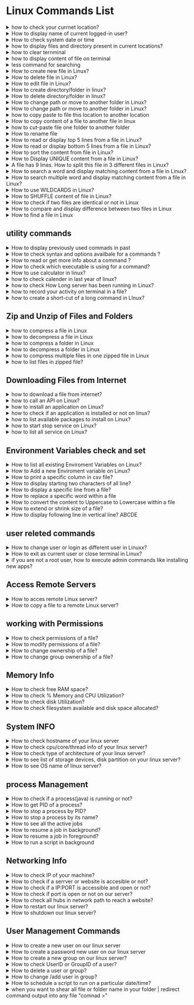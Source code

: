 <!-- 
<details>
<summary></summary>
</details> -->

# Linux Commands List

<details>
<summary>
 how to check your currnet location?
</summary>
#pwd :- present working directory/ print working directory

```
pwd
```
</details>

<details>
<summary>
 How to display name of current logged-in user?
</summary>

```
whoami 
```

</details>

<details>
<summary>
 How to check system date or time
</summary>
#date : if you want new new format date +%D for only date for hourse +%H

```
date
```
</details>

<details>
<summary>
 how to display files and directory present in current locations?
</summary>
#ls : how many file are there

```
ls
```

#ls -lt : in details info in files 

```
ls -lt
```

#ls -ltr : list file in reverse format

```
ls -ltr
```
#ls -lh : list file in human readiable format
```
ls -lh
```
</details>

<details>
<summary>
how to clear ternminal
</summary>
# also use clr+l
```
clear
```
</details>

<details>
<summary>
how to display content of file on terminal
</summary>

```
cat filename
```
</details>

<details>
<summary>
less command for searching
</summary>

```
less filename
```
take /key-name that whant you search go next world using N exp /hellow then press n
for forward order
for reverse order is use ?key-name

when you want to exit to editor press Q
</details>


<details>
<summary>
How to create new file in Linux?
</summary>

```
touch filename
```
</details>
<details>
<summary>
How to delete file in Linux?
</summary>

```
rm filename
```
</details>

<details>
<summary>
How to edit file in Linux?
</summary>

```
vi <file_name>
nano <file_name>
```

vi<file editor>
when we use vim editor "vi filename " to create new file or editiong exting files

start writing using press "i"
complet write all code press "ESC"
save and exit file using "shift+:"
then type "wq" 
</details>


<details>
<summary>
How to create directory/folder in linux?
</summary>

```
mkdir newFolder1
```
</details>
<details>
<summary>
How to delete directory/folder in linux?
</summary>

```
rmdir <dir_name>

rm -rf <dir_name>
```
</details>


<details>
<summary>
How to change path or move to another folder in Linux?
</summary>

```
rmdir <dir_name>

rm -rf <dir_name>
```
</details>

<details>
<summary>
How to change path or move to another folder in Linux?
</summary>

```
cd /path/folder
cd.. # one folder pise
cd../.. # two folder pise
```
cd / : this is root directory "/" of linux : jo sabase top pe hai aur jisake andhar sub folder or file hai ov root directory hai  


absoulte path: ekadam starting se path dena isako absolute path kahate hai
"exact paths"

relative path: hum jis location pe hai usake ralation me ya phir usake relative me jo path diya use relative path kahate hai
exp: me agar Desktop folder me hu Desktop  se cd/anand/Devops/"linux full course" jana ya hai relative path agar muje absoulte path dena hota to me 
cd /home/Desktop/anand/DevOps/"linux full course" karana padata for abosuole path
</details>


<details>
<summary>
how to copy paste to file this location to another location
</summary>

```
cp <file> /dest/path

cp ../<file> . : ek folder pise jake file name type karake space deke "." type kiya to oh file curent folder me copy ho gati hai 
cp ../<filename> . : "." current folder ko present karata hai 
```
</details>

<details>
<summary>How to copy content of a file to another file in linux</summary>

```
cp fileA file B
```
</details> 

<details>
<summary>how to cut-paste file one folder to another folder</summary>

```
mv <file> /dest/path/
```
</details> 


<details>
<summary>How to rename file</summary>

```
mv <filename> <newfilename>
```
</details> 

<details>
<summary>How to read or display top 5 lines from a file in Linux?</summary>

```
 head -5 file
 ```
</details>

<details>
<summary>How to read or display bottom 5 lines from a file in Linux?</summary>

```
 tail -5 file
 ```
</details>

<details>
<summary>How to sort the content from file in Linux?</summary>

```
sort file
sort -r file # for reverse
 ```
</details>

<details>
<summary>How to Display UNIQUE content from a file in Linux?</summary>

```
sort file | uniq
 ```
 "|" - pipe sign use first command execute first and out of fist command we perform next operation on this output use | pipe command lick binding 
</details>

<details>
<summary>A file has 9 lines. How to split this file in 3 different files in Linux?</summary>

```
split -l 3 file  # split -l : line of code 4 line filename
 ```
</details>

<details>
<summary>How to search a word and display matching content from a file in Linux?</summary>

```
#grep "word" file
 ```
</details>

<details>
<summary>How to search multiple word and display matching content from a file in Linux?</summary>

```
#egrep "word1|word2" file
 ```
</details>

<details>
<summary>How to use WILDCARDS  in Linux?</summary>
* [] {}

```
<file starting name>*:- file starting name particular name and end with anythings

*.<file extention>:- searching file using file extention

#when you want create new file in range use

touch file{1..10} # this command create 10 file in one command

 ```
</details>

<details>
<summary>How to  SHUFFLE  content of file in Linux?</summary>

```
shuf <filename>

```
</details>

<details>
<summary>How to  check if two files are identical or not in Linux</summary>

```
cmp <file1><file2>

```
return fileA fileB differ: byte 15, line 2

</details>

<details>
<summary>How to compare and display difference between two files in Linux</summary>

```
diff -u fileA fileB

```
return fileA fileB differ: byte 15, line 2

</details>

<details>
<summary>How to find a file in Linux</summary>

```
#find
find /path/-name <file>
# find command me find folder ke andhar andhar jake file search karata hai 

#updatedb
#locate <file>

#locate command me usaka apan ek database hai ho usame check karata hai bus apako updatedb command chalani padati hai locate comand use karane se pahale

```
</details>

## utility commands

<details>
<summary>How to display previously used commads in past </summary>

```
history
history | grep  <relative command>
```

</details>
<details>
<summary> How to check syntax and options availbale for a commands ?</summary>

```
<command> --help
<command> --help more #for line bye line read
```

</details>

<details>
<summary> How to read or get more info about a command ?</summary>

``` 
man <command>

```

</details>

<details>
<summary> How to check which executable is using for a command?</summary>

``` 
which <command>

```

</details>

<details>
<summary> How to use calculator in linux?</summary>

``` 
bc

```

</details>
<details>
<summary> how to check calender in last year of linux?</summary>

``` 
cal # display present month 
cal <year> display accourding give year

```

</details>


<details>
<summary> how to check How Long server has been running in Linux?</summary>

``` 

uptime
```

</details>

<details>
<summary> how to record your activity on terminal in a file?</summary>

``` 
script # starting recording command when it done press "cltr+d" it command create file that name typescript when you can type "cat typescript" run all command you recorded 
```

</details>


<details>
<summary> how to create a short-cut of a long command in LInux?</summary>

``` 
alias <commands >
```

</details>

## Zip and Unzip of Files and Folders

<details>
<summary> how to compress a file in Linux</summary>

``` 
gzip -k <file> # compress file and create zip file original file keep it
```

</details>

<details>
<summary> how to decompress a file in Linux</summary>

``` 
gzip -d <file> # decompress file and remove zip file 
gunzip <file>
```

</details>


<details>
<summary> how to compress a folder in Linux</summary>

``` 
tar -czf myfile.tar.zip myfiles
czf  # compreess zip format folder
```

</details>

<details>
<summary> how to decompress a folder in Linux</summary>

``` 
tar -xzf myfile.tar.zip 
xzf  # extract zip  folder
```

</details>

<details>
<summary> how to compress multiple files in one zipped file in Linux</summary>

``` 
zip myfiles.zip file1 file2

# for unzip file
unzip <myfile.zip>
```

</details>

<details>
<summary> how to list files in zipped file?</summary>

``` 
# when you want kwon how many file in ziped file and there name use this command

unzip -l myfiles.zip
```

</details>

## Downloading Files from Internet

<details>
<summary> how to download a file from internet?</summary>

``` 
wget URL_of_file 

wget -O opt_file.txt URL_Of_files # when you want to change file name in this case file.txt
```

</details>

<details>
<summary> how to call an API on Linux?</summary>

``` 
#you can get request using this command

curl http://numbersapi.com/random
```

</details>


<details>
<summary> how to install an application on Linux?</summary>

``` 
apt or yum/dnf
```

</details>

<details>
<summary> how to check if an application is installed or not on linux?</summary>

``` 
rpm -qa | grep application name
dnf list installed
```

</details>

<details>
<summary> how to list available packages to install on Linux?</summary>

``` 
apt search <package_name>
yum/dnf list available
```

</details>
<details>
<summary> how to start stop service  on Linux?</summary>

``` 
systemctl start/stop service_name
```

</details>


<details>
<summary> how to list all service on Linux?</summary>

``` 
systemctl list-units --type=service --all
```

</details>

## Environment Variables check and set

<details>
<summary> How to list all existing Enviroment Variables on Linux?</summary>

``` 
printenv
```

</details>

<details>
<summary> How to Add a new Enviroment variable on  Linux?</summary>

``` 
export JAVA_HOME="/user/lib/jvm/java_v"
export PATH=$JAVA_HOME/bin:$path
```

</details>


<details>
<summary> How to print a specific column in csv file?</summary>

``` 
awk -F, '{print $2 }' file.csv
```

</details>

<details>
<summary> How to display starting two characters of all line?</summary>

``` 
cut -c1-2 file.txt
```

</details>
<details>
<summary> How to display a specific line from a file?</summary>

``` 
sed -n '5p' file.txt
```

</details>

<details>
<summary> How to replace a specific word within a file </summary>
changes is not  parment its only on terminal

``` 
sed  's/from/to/g' file.txt

s-suptitube
g-gobal
```

</details>

<details>
<summary> How to convert the content to Uppercase to Lowercase within a file</summary>


``` 
tr [:lower:] [:upper:] <file.txt # upper case to lower case
tr [:punct:] Z <file.txt # punchewation all
tr [:digit:] z <file.txt # digit change all

tr -d % <file.txt # when you want delete sumthing
tr "%" "&" <file.txt # when you want replace sumthing
```

</details>


<details>
<summary> How to extend or shrink size of a file?</summary>


``` 
truncate -s 100M file.txt
```

</details>

<details>
<summary> How to display following line in vertical line? ABCDE</summary>

``` 
echo "ABCDE" | fold -w1
```

</details>

## user releted commands

<details>
<summary> How to change user or login as different user in Linuxx?</summary>

``` 
su <user_name>
```

</details>

<details>
<summary> How to exit as current user or close terminal in Linux?</summary>

``` 
exit
```

</details>

<details>
<summary> if you are not a root user, how to execute admin commands like installing new apps?</summary>

``` 
sudo yum install httpd
```

</details>

## Access Remote Servers

<details>
<summary> How to acces remote Linux server?</summary>

``` 
ssh user@hostname
```

</details>

<details>
<summary> How to copy a file to a remote Linux server?</summary>

``` 
scp file user@hostname:/tmp/
```

</details>

## working with Permissions

<details>
<summary> How to check permissions of a file?</summary>

``` 
ls -ltr
rwx rw- r--
rwx - read write and execute
rw - read write
r - read

user
group
other
```

</details>


<details>
<summary> How to modify permissions of a file?</summary>

``` 
chmod a+rwx file.txt

u - user, g - group, o-other
a-all

+ : means permision add kar rahe ho 
- : permision nikal rahe ho
```

</details>


<details>
<summary> How to change ownership of a file?</summary>

``` 
chown root file.txt
```

</details>

<details>
<summary> How to change group ownership of a file?</summary>

``` 
chgrp root file.txt
```

</details>

## Memory Info

<details>
<summary> How to check free RAM space?</summary>

``` 
free
free -h
free -th
```

</details>

<details>
<summary> How to check % Memory and CPU Utilization?</summary>

``` 
top
```

</details>

<details>
<summary> How to check disk Utilization?</summary>

``` 
du
```

</details>

<details>
<summary> How to check filesystem available and disk space allocated?</summary>

``` 
df 
df -h
```

</details>

## System INFO

<details>
<summary> How to check hostname of your linux server</summary>

``` 
hostname
```

</details>
<details>
<summary> How to check cpu/core/thread info of your linux server?</summary>

``` 
lscpu
```

</details>

<details>
<summary> How to check type of architecture of your linux server?</summary>

``` 
arch
```

</details>
<details>
<summary> How to see list of storage devices, disk partition on your linux server?</summary>

``` 
lsblk
```

</details>


<details>
<summary> How to see OS name of linux server?</summary>

``` 
uname -a

cat /etc/os-release
```

</details>


## process Management

<details>
<summary> How to check if a process(java) is running or not?</summary>

``` 
ps -ef | grep java
```

</details>

<details>
<summary> How to get PID of a process?</summary>

``` 
pgrep chron
```

</details>

<details>
<summary> How to stop a process by PID?</summary>

``` 
kill -9 PID
```

</details>


<details>
<summary> How to stop a process by its name?</summary>

``` 
pkill httpd
```

</details>
<details>

<summary> How to see all the active jobs</summary>

``` 
jobs
```

</details>

<details>
<summary> How to resume a job in background?</summary>

``` 
bg
```

</details>

<details>
<summary> How to resume a job in foreground?</summary>

``` 
fg
```

</details>

<details>
<summary> How to run a script in background </summary>

``` 
nohup ./script >/dev/null &
```

</details>


## Networking Info

<details>
<summary> How to check IP of your machine?</summary>

``` 
ifconfig
```

</details>

<details>
<summary> How to check if a serrver or website is accesible or not?</summary>

``` 
ping www.google.com
```

</details>

<details>
<summary> How to check if a IP:PORT is accessible and open or not?</summary>

``` 
telnet IP Port
```

</details>

<details>
<summary> How to check if port is open or not on our server?</summary>

``` 
netstat -putan | grep 80
```

</details>

<details>
<summary> How to check all hubs in network path to reach a website?</summary>

``` 
traceroute
```

</details>

<details>
<summary> How to restart our linux server?</summary>

``` 
reboot
```

</details>

<details>
<summary> How to shutdown our linux server?</summary>

``` 
shutdown
```

</details>

## User Management Commands

<details>
<summary> How to create a new user on our linux server</summary>

``` 
useradd
```

</details>


<details>
<summary> How to create a password  new user on our linux server</summary>

``` 
passwd user
```

</details>

<details>
<summary> How to create a new group on our linux server?</summary>

``` 
groupadd
```

</details>

<details>
<summary> How to check UserID or GroupID of a user?</summary>

``` 
id user
```

</details>

<details>
<summary> How to delete a user or group?</summary>

``` 
userdel <user>
groupdel <group>
```

</details>



<details>
<summary> How to change /add   user in  group?</summary>

``` 
usermod -G <Group name> < username>
usermod -G TESTING alex
```

</details>


<details>
<summary> How to schedule a script to run on a particular date/time?</summary>

``` 
at
atq : check command exicute or not
crontab
```

</details>

<details>
<summary> when you want to shear all file or folder name in your folder | redirect command output into any file "comnad >"</summary>

``` 
ls > <file_name>

# go to folder type ls> file.txt create new file file.txt

pwd >> file_name # when you want add more out in this not use ">" becase its remove your old out
```

</details>